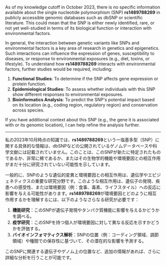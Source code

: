 As of my knowledge cutoff in October 2023, there is no specific information available about the single nucleotide polymorphism (SNP) **rs1489788269** in publicly accessible genomic databases such as dbSNP or scientific literature. This could mean that the SNP is either newly identified, rare, or not yet well-studied in terms of its biological function or interaction with environmental factors.

In general, the interaction between genetic variants like SNPs and environmental factors is a key area of research in genetics and epigenetics. Such interactions can influence the expression of genes, susceptibility to diseases, or response to environmental exposures (e.g., diet, toxins, or lifestyle). To understand how **rs1489788269** interacts with environmental factors, further studies would be required, including:

1. **Functional Studies**: To determine if the SNP affects gene expression or protein function.
2. **Epidemiological Studies**: To assess whether individuals with this SNP show different responses to environmental exposures.
3. **Bioinformatics Analysis**: To predict the SNP's potential impact based on its location (e.g., coding region, regulatory region) and conservation across species.

If you have additional context about this SNP (e.g., the gene it is associated with or its genomic location), I can help refine the analysis further.

---

私の2023年10月時点の知識では、**rs1489788269**という一塩基多型（SNP）に関する具体的な情報は、dbSNPなどの公開されているゲノムデータベースや科学文献には記載されていません。このことは、このSNPが新たに特定されたものであるか、非常に稀であるか、またはその生物学的機能や環境要因との相互作用がまだ十分に研究されていない可能性を示しています。

一般的に、SNPのような遺伝的変異と環境要因との相互作用は、遺伝学やエピジェネティクスの重要な研究分野です。このような相互作用は、遺伝子の発現、疾患への感受性、または環境要因（例：食事、毒素、ライフスタイル）への反応に影響を与える可能性があります。**rs1489788269**が環境要因とどのように相互作用するかを理解するには、以下のようなさらなる研究が必要です：

1. **機能研究**：このSNPが遺伝子発現やタンパク質機能に影響を与えるかどうかを調べる。
2. **疫学研究**：このSNPを持つ個人が環境要因に対して異なる反応を示すかどうかを評価する。
3. **バイオインフォマティクス解析**：SNPの位置（例：コーディング領域、調節領域）や種間での保存性に基づいて、その潜在的な影響を予測する。

このSNPに関連する遺伝子やゲノム上の位置など、追加の情報があれば、さらに詳細な分析を行うことが可能です。